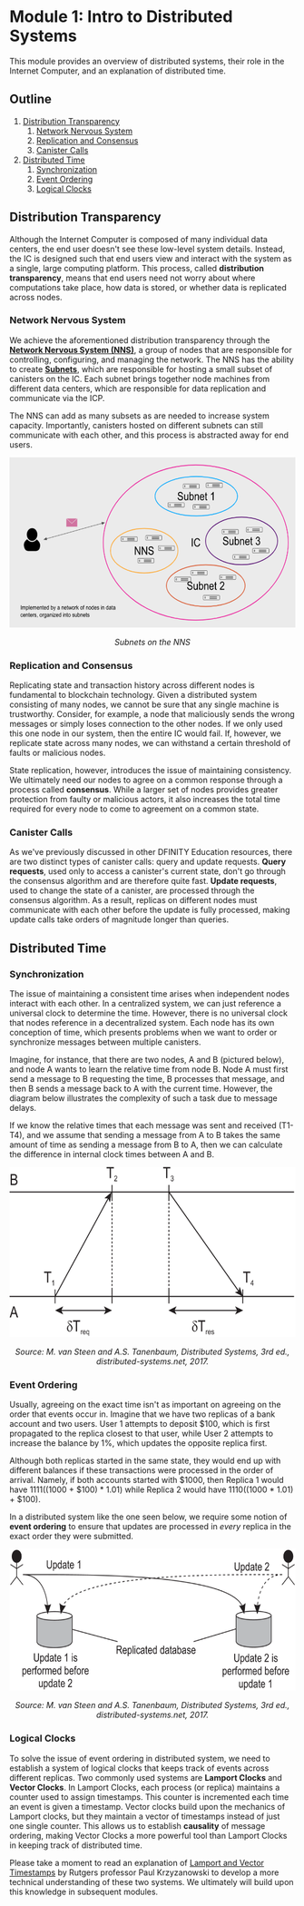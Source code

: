 # Module 1: Intro to Distributed Systems

This module provides an overview of distributed systems, their role in the Internet Computer, and an explanation of distributed time.

## Outline

1. [Distribution Transparency](#distribution-transparency)
   1. [Network Nervous System](#Network-Nervous-System)
   2. [Replication and Consensus](#Replication-and-Consensus)
   3. [Canister Calls](#Canister-Calls)
2. [Distributed Time](#Distributed-Time)
   1. [Synchronization](#Synchronization)
   2. [Event Ordering](#Event-Ordering)
   3. [Logical Clocks](#Logical-Clocks)

## Distribution Transparency

Although the Internet Computer is composed of many individual data centers, the end user doesn't see these low-level system details. Instead, the IC is designed such that end users view and interact with the system as a single, large computing platform. This process, called **distribution transparency**, means that end users need not worry about where computations take place, how data is stored, or whether data is replicated across nodes.  

### Network Nervous System

We achieve the aforementioned distribution transparency through the [**Network Nervous System (NNS)**](https://medium.com/dfinity/a-technical-overview-of-the-internet-computer-f57c62abc20f#313b), a group of nodes that are responsible for controlling, configuring, and managing the network. The NNS has the ability to create [**Subnets**](https://medium.com/dfinity/a-technical-overview-of-the-internet-computer-f57c62abc20f#7bbc), which are responsible for hosting a small subset of canisters on the IC. Each subnet brings together node machines from different data centers, which are responsible for data replication and communicate via the ICP. 

The NNS can add as many subsets as are needed to increase system capacity. Importantly, canisters hosted on different subnets can still communicate with each other, and this process is abstracted away for end users.

<p align="center">
  <img height="300" src="/images/nns-subnets.png">
</p>

<p align="center"> <i>Subnets on the NNS</i></p>

### Replication and Consensus

Replicating state and transaction history across different nodes is fundamental to blockchain technology. Given a distributed system consisting of many nodes, we cannot be sure that any single machine is trustworthy. Consider, for example, a node that maliciously sends the wrong messages or simply loses connection to the other nodes. If we only used this one node in our system, then the entire IC would fail. If, however, we replicate state across many nodes, we can withstand a certain threshold of faults or malicious nodes.

State replication, however, introduces the issue of maintaining consistency. We ultimately need our nodes to agree on a common response through a process called **consensus**. While a larger set of nodes provides greater protection from faulty or malicious actors, it also increases the total time required for every node to come to agreement on a common state. 

### Canister Calls

As we've previously discussed in other DFINITY Education resources, there are two distinct types of canister calls: query and update requests. **Query requests**, used only to access a canister's current state, don't go through the consensus algorithm and are therefore quite fast. **Update requests**, used to change the state of a canister, are processed through the consensus algorithm. As a result, replicas on different nodes must communicate with each other before the update is fully processed, making update calls take orders of magnitude longer than queries.

## Distributed Time

### Synchronization

The issue of maintaining a consistent time arises when independent nodes interact with each other. In a centralized system, we can just reference a universal clock to determine the time. However, there is no universal clock that nodes reference in a decentralized system. Each node has its own conception of time, which presents problems when we want to order or synchronize messages between multiple canisters.

Imagine, for instance, that there are two nodes, A and B (pictured below), and node A wants to learn the relative time from node B. Node A must first send a message to B requesting the time, B processes that message, and then B sends a message back to A with the current time. However, the diagram below illustrates the complexity of such a task due to message delays. 

If we know the relative times that each message was sent and received (T1-T4), and we assume that sending a message from A to B takes the same amount of time as sending a message from B to A, then we can calculate the difference in internal clock times between A and B.

<p align="center">
  <img height="300" src="/images/Time-sync.png">
</p>

<p align="center"> <i>Source: M. van Steen and A.S. Tanenbaum, Distributed Systems, 3rd ed., distributed-systems.net, 2017.</i></p>

### Event Ordering

Usually, agreeing on the exact time isn't as important on agreeing on the order that events occur in. Imagine that we have two replicas of a bank account and two users. User 1 attempts to deposit $100, which is first propagated to the replica closest to that user, while User 2 attempts to increase the balance by 1%, which updates the opposite replica first.

Although both replicas started in the same state, they would end up with different balances if these transactions were processed in the order of arrival. Namely, if both accounts started with $1000, then Replica 1 would have $1111 (($1000 + $100) * 1.01) while Replica 2 would have $1110 (($1000 * 1.01) + $100).

In a distributed system like the one seen below, we require some notion of **event ordering** to ensure that updates are processed in *every* replica in the exact order they were submitted. 



<p align="center">
  <img height="250" src="/images/event-order.png">
</p>
<p align="center"> <i>Source: M. van Steen and A.S. Tanenbaum, Distributed Systems, 3rd ed., distributed-systems.net, 2017.</i></p>

### Logical Clocks

To solve the issue of event ordering in distributed system, we need to establish a system of logical clocks that keeps track of events across different replicas. Two commonly used systems are **Lamport Clocks** and **Vector Clocks**. In Lamport Clocks, each process (or replica) maintains a counter used to assign timestamps. This counter is incremented each time an event is given a timestamp. Vector clocks build upon the mechanics of Lamport clocks, but they maintain a vector of timestamps instead of just one single counter. This allows us to establish **causality** of message ordering, making Vector Clocks a more powerful tool than Lamport Clocks in keeping track of distributed time. 

Please take a moment to read an explanation of [Lamport and Vector Timestamps](https://www.cs.rutgers.edu/~pxk/417/notes/logical-clocks.html) by Rutgers professor Paul Krzyzanowski to develop a more technical understanding of these two systems. We ultimately will build upon this knowledge in subsequent modules. 
